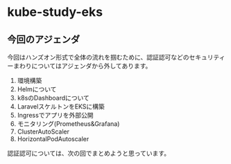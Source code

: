 # kube-study-eks
## 今回のアジェンダ
今回はハンズオン形式で全体の流れを掴むために、認証認可などのセキュリティーまわりについてはアジェンダから外してあります。

1. 環境構築
2. Helmについて
3. k8sのDashboardについて
4. LaravelスケルトンをEKSに構築
5. Ingressでアプリを外部公開
6. モニタリング(Prometheus&Grafana)
7. ClusterAutoScaler
8. HorizontalPodAutoscaler

認証認可については、次の回でまとめようと思っています。